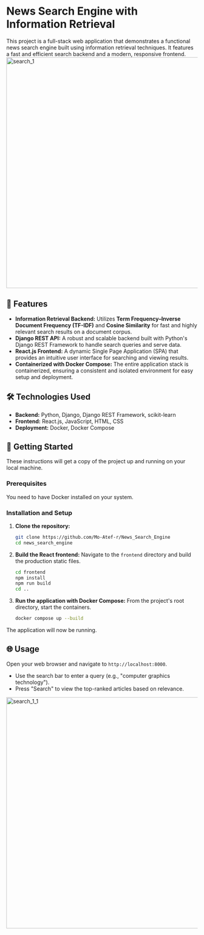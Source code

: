 # News Search Engine with Information Retrieval

This project is a full-stack web application that demonstrates a functional news search engine built using information retrieval techniques. It features a fast and efficient search backend and a modern, responsive frontend.
<img width="1342" height="606" alt="search_1" src="https://github.com/user-attachments/assets/6b1e33ad-39b0-4a62-a45f-b4cc2e62e4c9" />

## 🌟 Features

* **Information Retrieval Backend:** Utilizes **Term Frequency–Inverse Document Frequency (TF-IDF)** and **Cosine Similarity** for fast and highly relevant search results on a document corpus.
* **Django REST API:** A robust and scalable backend built with Python's Django REST Framework to handle search queries and serve data.
* **React.js Frontend:** A dynamic Single Page Application (SPA) that provides an intuitive user interface for searching and viewing results.
* **Containerized with Docker Compose:** The entire application stack is containerized, ensuring a consistent and isolated environment for easy setup and deployment.

## 🛠️ Technologies Used

* **Backend:** Python, Django, Django REST Framework, scikit-learn
* **Frontend:** React.js, JavaScript, HTML, CSS
* **Deployment:** Docker, Docker Compose

## 🚀 Getting Started

These instructions will get a copy of the project up and running on your local machine.

### Prerequisites

You need to have Docker installed on your system.

### Installation and Setup

1.  **Clone the repository:**
    ```bash
    git clone https://github.com/Mo-Atef-r/News_Search_Engine
    cd news_search_engine
    ```

2.  **Build the React frontend:**
    Navigate to the `frontend` directory and build the production static files.
    ```bash
    cd frontend
    npm install
    npm run build
    cd ..
    ```

3.  **Run the application with Docker Compose:**
    From the project's root directory, start the containers.
    ```bash
    docker compose up --build
    ```

The application will now be running.

## 🌐 Usage

Open your web browser and navigate to `http://localhost:8000`.

* Use the search bar to enter a query (e.g., "computer graphics technology").
* Press "Search" to view the top-ranked articles based on relevance.

<img width="674" height="607" alt="search_1_1" src="https://github.com/user-attachments/assets/75fb2df5-215e-44f6-9bf1-9c4b471d4886" />
